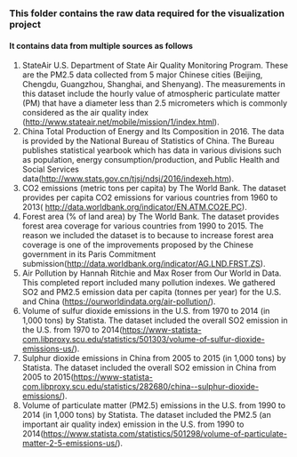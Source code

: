 ### This folder contains the raw data required for the visualization project
#### It contains data from multiple sources as follows

1. StateAir U.S. Department of State Air Quality Monitoring Program. These are the PM2.5 data collected from 5 major Chinese cities (Beijing, Chengdu, Guangzhou, Shanghai, and Shenyang). The measurements in this dataset include the hourly value of atmospheric particulate matter (PM) that have a diameter less than 2.5 micrometers which is commonly considered as the air quality index (http://www.stateair.net/mobile/mission/1/index.html).
2. China Total Production of Energy and Its Composition in 2016. The data is provided by the National Bureau of Statistics of China. The Bureau publishes statistical yearbook which has data in various divisions such as population, energy consumption/production, and Public Health and Social Services data(http://www.stats.gov.cn/tjsj/ndsj/2016/indexeh.htm).
3. CO2 emissions (metric tons per capita) by The World Bank. The dataset provides per capita CO2 emissions for various countries from 1960 to 2013( http://data.worldbank.org/indicator/EN.ATM.CO2E.PC).
4. Forest area (% of land area) by The World Bank. The dataset provides forest area coverage for various countries from 1990 to 2015. The reason we included the dataset is to because to increase forest area coverage is one of the improvements proposed by the Chinese government in its Paris Commitment submission(http://data.worldbank.org/indicator/AG.LND.FRST.ZS).
5. Air Pollution by Hannah Ritchie and Max Roser from Our World in Data. This completed report included many pollution indexes. We gathered SO2 and PM2.5 emission data per capita (tonnes per year) for the U.S. and China (https://ourworldindata.org/air-pollution/).
6. Volume of sulfur dioxide emissions in the U.S. from 1970 to 2014 (in 1,000 tons) by Statista. The dataset included the overall SO2 emission in the U.S. from 1970 to 2014(https://www-statista-com.libproxy.scu.edu/statistics/501303/volume-of-sulfur-dioxide-emissions-us/).
7. Sulphur dioxide emissions in China from 2005 to 2015 (in 1,000 tons) by Statista. The dataset included the overall SO2 emission in China from 2005 to 2015(https://www-statista-com.libproxy.scu.edu/statistics/282680/china--sulphur-dioxide-emissions/).
8. Volume of particulate matter (PM2.5) emissions in the U.S. from 1990 to 2014 (in 1,000 tons) by Statista. The dataset included the PM2.5 (an important air quality index) emission in the U.S. from 1990 to 2014(https://www.statista.com/statistics/501298/volume-of-particulate-matter-2-5-emissions-us/).
